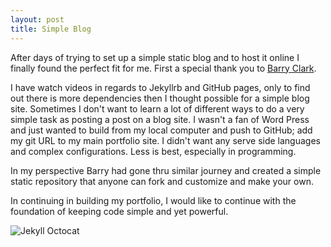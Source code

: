 ```yaml
---
layout: post
title: Simple Blog
---
```



After days of trying to set up a simple static blog and to host it online I finally found the perfect fit for me. 
First a special thank you to [Barry Clark](http://github.com/barryclark/jekyll-kickstart/).

I have watch videos in regards to Jekyllrb and GitHub pages, only to find out there is more dependencies then I thought possible for a simple blog site. Sometimes I don't want to learn a lot of different ways to do a very simple task as posting a post on a blog site. I wasn't a fan of Word Press and just wanted to build from my local computer and push to GitHub; add my git URL to my main portfolio site. I didn't want any serve side languages and complex configurations. Less is best, especially in programming.

In my perspective Barry had gone thru similar journey and created a simple static repository that anyone can fork and customize and make your own.

In continuing in building my portfolio, I would like to continue with the foundation of keeping code simple and yet powerful.

![Jekyll Octocat](/images/total-eclipse-of-the-octocat.jpg)
